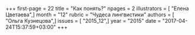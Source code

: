 +++
first-page = 22
title = "Как понять?"
npages = 2
illustrators = [ "Елена Цветаева",]
month = "12"
rubric = "Чудеса лингвистики"
authors = [ "Ольга Кузнецова",]
issues = [ "2015_12",]
year = "2015"
date = "2017-04-24T15:37:59+03:00"
+++
